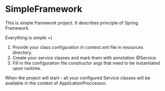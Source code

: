 # SimpleFramework

This is simple framework project.
It describes principle of Spring Framework.

Everything is simple =)

1. Provide your class configuration in context.xml file in resources directory.
2. Create your service classes and mark them with annotation @Service
3. Fill in the configuration file constructor args that need to be instantiated upon runtime.

When the project will start - all your configured Service classes will be available in the context of ApplicationProccessor.